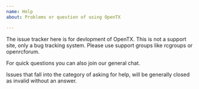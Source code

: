 ```yaml
---
name: Help
about: Problems or question of using OpenTX

--- 
```

The issue tracker here is for devlopment of OpenTX. This is not a
support site, only a bug tracking system. Please use support groups
like rcgroups or openrcforum.

For quick questions you can also join our general chat.

Issues that fall into the category of asking for help, will be
generally closed as invalid without an answer.
